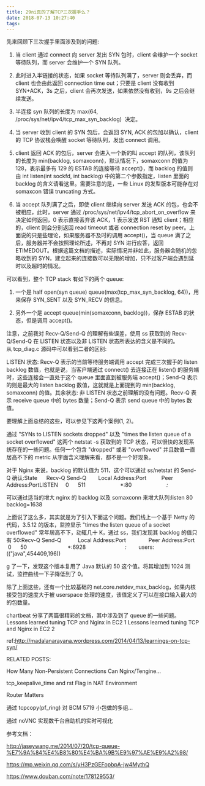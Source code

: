 ```yaml
---
title: 29ni真的了解TCP三次握手么？
date: 2018-07-13 10:27:40
tags:
---
```

先来回顾下三次握手里面涉及到的问题:

1. 当 client 通过 connect 向 server 发出 SYN 包时，client 会维护一个 socket 等待队列，而 server 会维护一个 SYN 队列。

2. 此时进入半链接的状态，如果 socket 等待队列满了，server 则会丢弃，而 client 也会由此返回 connection time out；只要是 client 没有收到 SYN+ACK，3s 之后，client 会再次发送，如果依然没有收到，9s 之后会继续发送。

3. 半连接 syn 队列的长度为 max(64, /proc/sys/net/ipv4/tcp_max_syn_backlog)  决定。

4. 当 server 收到 client 的 SYN 包后，会返回 SYN, ACK 的包加以确认，client 的 TCP 协议栈会唤醒 socket 等待队列，发出 connect 调用。

5. client 返回 ACK 的包后，server 会进入一个新的叫 accept 的队列，该队列的长度为 min(backlog, somaxconn)，默认情况下，somaxconn 的值为 128，表示最多有 129 的 ESTAB 的连接等待 accept()，而 backlog 的值则由 int listen(int sockfd, int backlog) 中的第二个参数指定，listen 里面的 backlog 的含义请看这里。需要注意的是，一些 Linux 的发型版本可能存在对 somaxcon 错误 truncating 方式。

6. 当 accept 队列满了之后，即使 client 继续向 server 发送 ACK 的包，也会不被相应，此时，server 通过 /proc/sys/net/ipv4/tcp_abort_on_overflow 来决定如何返回，0 表示直接丢弃该 ACK，1 表示发送 RST 通知 client；相应的，client 则会分别返回 read timeout 或者 connection reset by peer。上面说的只是些理论，如果服务器不及时的调用 accept()，当 queue 满了之后，服务器并不会按照理论所述，不再对 SYN 进行应答，返回 ETIMEDOUT。根据这篇文档的描述，实际情况并非如此，服务器会随机的忽略收到的 SYN，建立起来的连接数可以无限的增加，只不过客户端会遇到延时以及超时的情况。

可以看到，整个 TCP stack 有如下的两个 queue:

1. 一个是 half open(syn queue) queue(max(tcp_max_syn_backlog, 64))，用来保存 SYN_SENT 以及 SYN_RECV 的信息。

2. 另外一个是 accept queue(min(somaxconn, backlog))，保存 ESTAB 的状态，但是调用 accept()。

注意，之前我对 Recv-Q/Send-Q 的理解有些误差，使用 ss 获取到的 Recv-Q/Send-Q 在 LISTEN 状态以及非 LISTEN 状态所表达的含义是不同的。从 tcp_diag.c 源码中可以看到二者的区别:

LISTEN 状态: Recv-Q 表示的当前等待服务端调用 accept 完成三次握手的 listen backlog 数值，也就是说，当客户端通过 connect() 去连接正在 listen() 的服务端时，这些连接会一直处于这个 queue 里面直到被服务端 accept()；Send-Q 表示的则是最大的 listen backlog 数值，这就就是上面提到的 min(backlog, somaxconn) 的值。其余状态: 非 LISTEN 状态之前理解的没有问题。Recv-Q 表示 receive queue 中的 bytes 数量；Send-Q 表示 send queue 中的 bytes 数值。

要理解上面总结的这些，可以参见下这两个案例(1, 2)。 

通过 "SYNs to LISTEN sockets dropped" 以及 "times the listen queue of a socket overflowed" 这两个 netstat -s 获取到的 TCP 状态，可以很快的发现系统存在的一些问题。任何一个包含 "dropped" 或者 "overflowed" 并且数值一直居高不下的 metric 从字面含义理解来看，都不是一个好现象。

对于 Nginx 来说，backlog 的默认值为 511，这个可以通过 ss/netstat 的 Send-Q 确认:State      Recv-Q Send-Q        Local Address:Port          Peer Address:PortLISTEN     0      511                       *:80                       *:*     

可以通过适当的增大 nginx 的 backlog 以及 somaxconn 来增大队列:listen 80 backlog=1638

上面说了这么多，其实就是为了引入下面这个问题。我们线上一个基于 Netty 的代码，3.5.12 的版本，监控显示 "times the listen queue of a socket overflowed" 常年居高不下，动辄几十 K，通过 ss，我们发现其 backlog 的值只有 50:Recv-Q Send-Q           Local Address:Port               Peer Address:Port   0      50                           *:6928                          *:*        users:(("java",454409,196))

g 了一下，发现这个版本复用了 Java 默认的 50 这个值。将其增加到 1024 测试，监控曲线一下子降低到了 0。

除了上面这些，还有一个比较基础的 net.core.netdev_max_backlog，如果内核接受包的速度大于被 userspace 处理的速度，该值定义了可以在接口输入最大的的包数量。

chartbeat 分享了两篇很精彩的文档，其中涉及到了 queue 的一些问题。Lessons learned tuning TCP and Nginx in EC2 1 Lessons learned tuning TCP and Nginx in EC2 2

ref:http://madalanarayana.wordpress.com/2014/04/13/learnings-on-tcp-syn/

RELATED POSTS:

How Many Non-Persistent Connections Can Nginx/Tengine…

tcp_keepalive_time and rst Flag in NAT Environment

Router Matters

通过 tcpcopy(pf_ring) 对 BCM 5719 小包做的多组…

通过 noVNC 实现数千台自助机的实时可视化

参考文档：

http://jaseywang.me/2014/07/20/tcp-queue-%E7%9A%84%E4%B8%80%E4%BA%9B%E9%97%AE%E9%A2%98/

https://mp.weixin.qq.com/s/yH3PzGEFopbpA-jw4MythQ

https://www.douban.com/note/178129553/